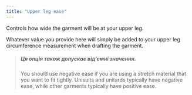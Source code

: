 ```yaml
---
title: "Upper leg ease"
---
```


Controls how wide the garment will be at your upper leg.

Whatever value you provide here will simply be added to your upper leg circumference measurement when drafting the garment.

> ##### Ця опція також допускає від'ємні значення.
> 
> You should use negative ease if you are using a stretch material that you want to fit tightly. Unisuits and unitards typically have negative ease, while other garments typically have positive ease.




